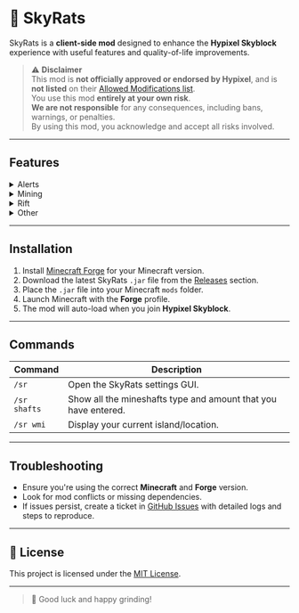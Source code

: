 # 🐀 SkyRats

SkyRats is a **client-side mod** designed to enhance the **Hypixel Skyblock** experience with useful features and quality-of-life improvements.

> ⚠️ **Disclaimer**  
> This mod is **not officially approved or endorsed by Hypixel**, and is **not listed** on their [Allowed Modifications list](https://support.hypixel.net/hc/en-us/articles/6472550754962-Hypixel-Allowed-Modifications).  
> You use this mod **entirely at your own risk**.  
> **We are not responsible** for any consequences, including bans, warnings, or penalties.  
> By using this mod, you acknowledge and accept all risks involved.

---

## Features

<details>
<summary>Alerts</summary>

- **Mining Ability Notification**  
  Alerts the player when their mining ability is ready to be used.

*More coming soon...*
</details>

<details>
<summary>Mining</summary>

- **Mineshaft Tracker**  
  Automatically detects gemstone shafts and tracks their type.  
  The gemstone or Dwarven metal block must be **visible on screen**.

*More coming soon...*
</details>

<details>
<summary>Rift</summary>

*More coming soon...*
</details>

<details>
<summary>Other</summary>

*More coming soon...*
</details>

---

## Installation

1. Install [Minecraft Forge](https://files.minecraftforge.net/net/minecraftforge/forge/) for your Minecraft version.
2. Download the latest SkyRats `.jar` file from the [Releases](https://github.com/FelixLyons/SkyRats/releases) section.
3. Place the `.jar` file into your Minecraft `mods` folder.
4. Launch Minecraft with the **Forge** profile.
5. The mod will auto-load when you join **Hypixel Skyblock**.

---

## Commands

| Command | Description                                                    |
|--------|----------------------------------------------------------------|
| `/sr` | Open the SkyRats settings GUI.                                 |
| `/sr shafts` | Show all the mineshafts type and amount that you have entered. |
| `/sr wmi` | Display your current island/location.                          |

---

## Troubleshooting

- Ensure you're using the correct **Minecraft** and **Forge** version.
- Look for mod conflicts or missing dependencies.
- If issues persist, create a ticket in [GitHub Issues](https://github.com/FelixLyons/SkyRats/issues) with detailed logs and steps to reproduce.

---

## 📄 License

This project is licensed under the [MIT License](LICENSE).

---

> 🫡 Good luck and happy grinding!
